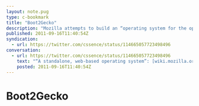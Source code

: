 ```yaml
---
layout: note.pug
type: c-bookmark
title: "Boot2Gecko"
description: "Mozilla attempts to build an “operating system for the open web”."
published: 2011-09-16T11:40:54Z
syndication:
  - url: https://twitter.com/cssence/status/114665057723498496
conversation:
  - url: https://twitter.com/cssence/status/114665057723498496
    text: "“A standalone, web-based operating system”: [wiki.mozilla.org/B2G](https://wiki.mozilla.org/B2G)<br>I’d really like to see that happen. [@Boot2Gecko](https://twitter.com/Boot2Gecko)"
    posted: 2011-09-16T11:40:54Z
---
```


# Boot2Gecko
